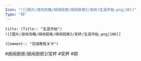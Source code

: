```yaml
---
Icon: "![[图片/游戏攻略/胡闹厨房/胡闹厨房2/奖杯/生涯开始.png|30]]"
Type: "铜"
---
```

```ad-common-bronze-trophy
title: (Title:: "生涯开始")
![[图片/游戏攻略/胡闹厨房/胡闹厨房2/奖杯/生涯开始.png|100]]

(Comment:: "完成教程关卡")
```

#胡闹厨房/胡闹厨房2/奖杯 #奖杯 #铜
